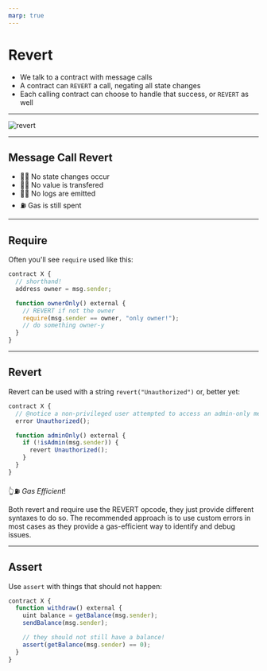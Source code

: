 ```yaml
---
marp: true
---
```


# Revert

- We talk to a contract with message calls
- A contract can `REVERT` a call, negating all state changes
- Each calling contract can choose to handle that success, or `REVERT` as well

---

![revert](imgs/revert.png)

---

## Message Call Revert

- 🙅‍♀️ No state changes occur
- 🙅‍♀️ No value is transfered
- 🙅‍♀️ No logs are emitted
- ⛽️ Gas is still spent

---

## Require

Often you'll see `require` used like this:

```js
contract X {
  // shorthand!
  address owner = msg.sender;

  function ownerOnly() external {
    // REVERT if not the owner
    require(msg.sender == owner, "only owner!");
    // do something owner-y
  }
}
```

---

## Revert

Revert can be used with a string `revert("Unauthorized")` or, better yet:

```js
contract X {
  // @notice a non-privileged user attempted to access an admin-only method
  error Unauthorized();

  function adminOnly() external {
    if (!isAdmin(msg.sender)) {
      revert Unauthorized();
    }
  }
}
```

👆⛽️ _Gas Efficient_!

Both revert and require use the REVERT opcode, they just provide different syntaxes to do so. The recommended approach is to use custom errors in most cases as they provide a gas-efficient way to identify and debug issues.

---

## Assert

Use `assert` with things that should not happen:

```js
contract X {
  function withdraw() external {
    uint balance = getBalance(msg.sender);
    sendBalance(msg.sender);

    // they should not still have a balance!
    assert(getBalance(msg.sender) == 0);
  }
}
```
